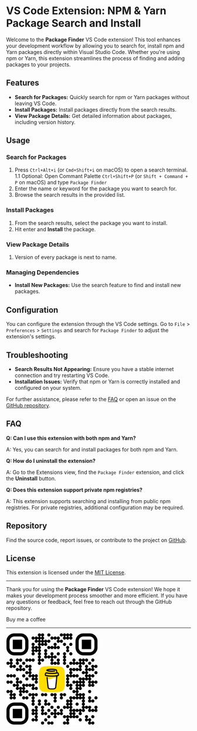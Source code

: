 # VS Code Extension: NPM & Yarn Package Search and Install

Welcome to the **Package Finder** VS Code extension! This tool enhances your development workflow by allowing you to search for, install npm and Yarn packages directly within Visual Studio Code. Whether you're using npm or Yarn, this extension streamlines the process of finding and adding packages to your projects.

## Features

- **Search for Packages:** Quickly search for npm or Yarn packages without leaving VS Code.
- **Install Packages:** Install packages directly from the search results.
- **View Package Details:** Get detailed information about packages, including version history.

## Usage

### Search for Packages

1. Press `Ctrl+Alt+i` (or `Cmd+Shift+i` on macOS) to open a search terminal.
   1.1 Optional: Open Commant Palette `Ctrl+Shift+P` (or `Shift + Command + P` on macOS) and type `Package Finder`
2. Enter the name or keyword for the package you want to search for.
3. Browse the search results in the provided list.

### Install Packages

1. From the search results, select the package you want to install.
2. Hit enter and **Install** the package.

### View Package Details

1. Version of every package is next to name.

### Managing Dependencies

- **Install New Packages:** Use the search feature to find and install new packages.

## Configuration

You can configure the extension through the VS Code settings. Go to `File` > `Preferences` > `Settings` and search for `Package Finder` to adjust the extension's settings.

## Troubleshooting

- **Search Results Not Appearing:** Ensure you have a stable internet connection and try restarting VS Code.
- **Installation Issues:** Verify that npm or Yarn is correctly installed and configured on your system.

For further assistance, please refer to the [FAQ](#faq) or open an issue on the [GitHub repository](https://github.com/Staxar/packagefinder).

## FAQ

**Q: Can I use this extension with both npm and Yarn?**

A: Yes, you can search for and install packages for both npm and Yarn.

**Q: How do I uninstall the extension?**

A: Go to the Extensions view, find the `Package Finder` extension, and click the **Uninstall** button.

**Q: Does this extension support private npm registries?**

A: This extension supports searching and installing from public npm registries. For private registries, additional configuration may be required.

## Repository

Find the source code, report issues, or contribute to the project on [GitHub](https://github.com/Staxar/packagefinder).

## License

This extension is licensed under the [MIT License](https://github.com/Staxar/packagefinder/blob/master/LICENSE).

---

Thank you for using the **Package Finder** VS Code extension! We hope it makes your development process smoother and more efficient. If you have any questions or feedback, feel free to reach out through the GitHub repository.

Buy me a coffee

---

<img src="https://raw.githubusercontent.com/Staxar/packagefinder/master/images/bmc_qr.png" alt="buymeacoffe" width="250" height="250">
